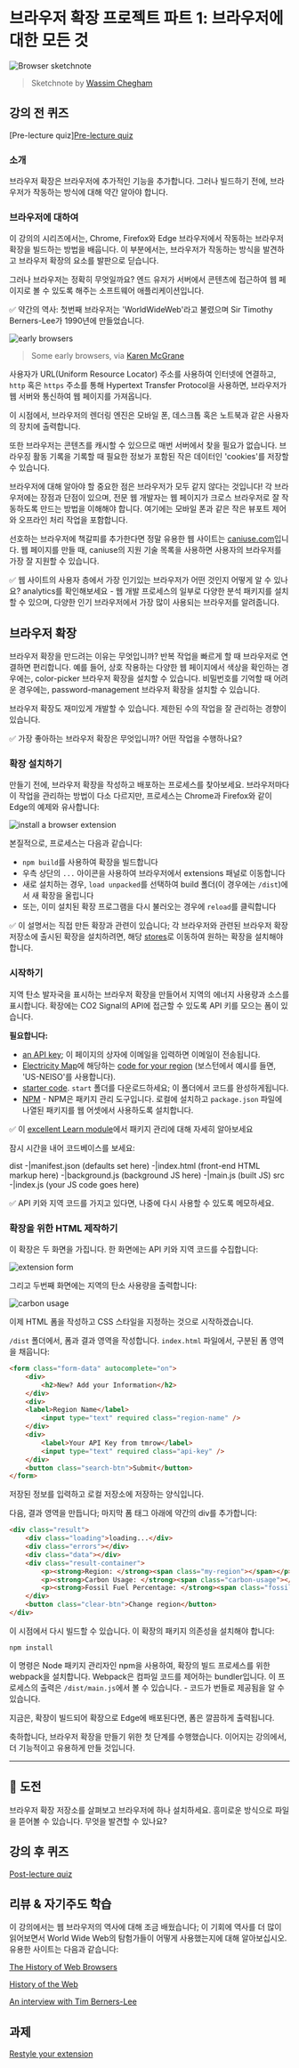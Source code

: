 # 브라우저 확장 프로젝트 파트 1: 브라우저에 대한 모든 것

![Browser sketchnote](/sketchnotes/browser.jpg)
> Sketchnote by [Wassim Chegham](https://dev.to/wassimchegham/ever-wondered-what-happens-when-you-type-in-a-url-in-an-address-bar-in-a-browser-3dob)

## 강의 전 퀴즈

[Pre-lecture quiz][Pre-lecture quiz](https://ashy-river-0debb7803.1.azurestaticapps.net/quiz/23?loc=ko)

### 소개

브라우저 확장은 브라우저에 추가적인 기능을 추가합니다. 그러나 빌드하기 전에, 브라우저가 작동하는 방식에 대해 약간 알아야 합니다.

### 브라우저에 대하여

이 강의의 시리즈에서는, Chrome, Firefox와 Edge 브라우저에서 작동하는 브라우저 확장을 빌드하는 방법을 배웁니다. 이 부분에서는, 브라우저가 작동하는 방식을 발견하고 브라우저 확장의 요소를 발판으로 딛습니다.

그러나 브라우저는 정확히 무엇일까요? 엔드 유저가 서버에서 콘텐츠에 접근하여 웹 페이지로 볼 수 있도록 해주는 소프트웨어 애플리케이션입니다.

✅ 약간의 역사: 첫번째 브라우저는 'WorldWideWeb'라고 불렸으며 Sir Timothy Berners-Lee가 1990년에 만들었습니다.

![early browsers](../images/earlybrowsers.jpg)
> Some early browsers, via [Karen McGrane](https://www.slideshare.net/KMcGrane/week-4-ixd-history-personal-computing)

사용자가 URL(Uniform Resource Locator) 주소를 사용하여 인터넷에 연결하고, `http` 혹은 `https` 주소를 통해 Hypertext Transfer Protocol을 사용하면, 브라우저가 웹 서버와 통신하여 웹 페이지를 가져옵니다.

이 시점에서, 브라우저의 렌더링 엔진은 모바일 폰, 데스크톱 혹은 노트북과 같은 사용자의 장치에 출력합니다.

또한 브라우저는 콘텐츠를 캐시할 수 있으므로 매번 서버에서 찾을 필요가 없습니다. 브라우징 활동 기록을 기록할 때 필요한 정보가 포함된 작은 데이터인 'cookies'를 저장할 수 있습니다.

브라우저에 대해 알아야 할 중요한 점은 브라우저가 모두 같지 않다는 것입니다! 각 브라우저에는 장점과 단점이 있으며, 전문 웹 개발자는 웹 페이지가 크로스 브라우저로 잘 작동하도록 만드는 방법을 이해해야 합니다. 여기에는 모바일 폰과 같은 작은 뷰포트 제어와 오프라인 처리 작업을 포함합니다.

선호하는 브라우저에 책갈피를 추가한다면 정말 유용한 웹 사이트는 [caniuse.com](https://www.caniuse.com)입니다. 웹 페이지를 만들 때, caniuse의 지원 기술 목록을 사용하면 사용자의 브라우저를 가장 잘 지원할 수 있습니다.

✅ 웹 사이트의 사용자 층에서 가장 인기있는 브라우저가 어떤 것인지 어떻게 알 수 있나요? analytics를 확인해보세요 - 웹 개발 프로세스의 일부로 다양한 분석 패키지를 설치할 수 있으며, 다양한 인기 브라우저에서 가장 많이 사용되는 브라우저를 알려줍니다.

## 브라우저 확장

브라우저 확장을 만드려는 이유는 무엇입니까? 반복 작업을 빠르게 할 때 브라우저로 연결하면 편리합니다. 예를 들어, 상호 작용하는 다양한 웹 페이지에서 색상을 확인하는 경우에는, color-picker 브라우저 확장을 설치할 수 있습니다. 비밀번호를 기억할 때 어려운 경우에는, password-management 브라우저 확장을 설치할 수 있습니다.

브라우저 확장도 재미있게 개발할 수 있습니다. 제한된 수의 작업을 잘 관리하는 경향이 있습니다.

✅ 가장 좋아하는 브라우저 확장은 무엇입니까? 어떤 작업을 수행하나요?

### 확장 설치하기

만들기 전에, 브라우저 확장을 작성하고 배포하는 프로세스를 찾아보세요. 브라우저마다 이 작업을 관리하는 방법이 다소 다르지만, 프로세스는 Chrome과 Firefox와 같이 Edge의 예제와 유사합니다:

![install a browser extension](../images/install-on-edge.png)

본질적으로, 프로세스는 다음과 같습니다:

- `npm build`를 사용하여 확장을 빌드합니다
- 우측 상단의 `...` 아이콘을 사용하여 브라우저에서 extensions 패널로 이동합니다
- 새로 설치하는 경우, `load unpacked`를 선택하여 build 폴더(이 경우에는 `/dist`)에서 새 확장을 올립니다
- 또는, 이미 설치된 확장 프로그램을 다시 불러오는 경우에 `reload`를 클릭합니다

✅ 이 설명서는 직접 만든 확장과 관련이 있습니다; 각 브라우저와 관련된 브라우저 확장 저장소에 출시된 확장을 설치하려면, 해당 [stores](https://microsoftedge.microsoft.com/addons/Microsoft-Edge-Extensions-Home)로 이동하여 원하는 확장을 설치해야 합니다.

### 시작하기

지역 탄소 발자국을 표시하는 브라우저 확장을 만들어서 지역의 에너지 사용량과 소스를 표시합니다. 확장에는 CO2 Signal의 API에 접근할 수 있도록 API 키를 모으는 폼이 있습니다.

**필요합니다:**

- [an API key](https://www.co2signal.com/); 이 페이지의 상자에 이메일을 입력하면 이메일이 전송됩니다.
- [Electricity Map](https://www.electricitymap.org/map)에 해당하는 [code for your region](http://api.electricitymap.org/v3/zones) (보스턴에서 예시를 들면, 'US-NEISO'를 사용합니다).
- [starter code](../start). `start` 폴더를 다운로드하세요; 이 폴더에서 코드를 완성하게됩니다.
- [NPM](https://www.npmjs.com) - NPM은 패키지 관리 도구입니다. 로컬에 설치하고 `package.json` 파일에 나열된 패키지를 웹 어셋에서 사용하도록 설치합니다.

✅ 이 [excellent Learn module](https://docs.microsoft.com/learn/modules/create-nodejs-project-dependencies/?WT.mc_id=academic-13441-cxa)에서 패키지 관리에 대해 자세히 알아보세요

잠시 시간을 내어 코드베이스를 보세요:

dist
    -|manifest.json (defaults set here)
    -|index.html (front-end HTML markup here)
    -|background.js (background JS here)
    -|main.js (built JS)
src
    -|index.js (your JS code goes here)

✅ API 키와 지역 코드를 가지고 있다면, 나중에 다시 사용할 수 있도록 메모하세요.

### 확장을 위한 HTML 제작하기

이 확장은 두 화면을 가집니다. 한 화면에는 API 키와 지역 코드를 수집합니다:

![extension form](../images/1.png)

그리고 두번째 화면에는 지역의 탄소 사용량을 출력합니다:

![carbon usage](../images/2.png)

이제 HTML 폼을 작성하고 CSS 스타일을 지정하는 것으로 시작하겠습니다.

`/dist` 폴더에서, 폼과 결과 영역을 작성합니다. `index.html` 파일에서, 구분된 폼 영역을 채웁니다:

```HTML
<form class="form-data" autocomplete="on">
	<div>
		<h2>New? Add your Information</h2>
	</div>
	<div>
	<label>Region Name</label>
		<input type="text" required class="region-name" />
	</div>
	<div>
		<label>Your API Key from tmrow</label>
		<input type="text" required class="api-key" />
	</div>
	<button class="search-btn">Submit</button>
</form>	
```
저장된 정보를 입력하고 로컬 저장소에 저장하는 양식입니다.

다음, 결과 영역을 만듭니다; 마지막 폼 태그 아래에 약간의 div를 추가합니다:

```HTML
<div class="result">
	<div class="loading">loading...</div>
	<div class="errors"></div>
	<div class="data"></div>
	<div class="result-container">
		<p><strong>Region: </strong><span class="my-region"></span></p>
		<p><strong>Carbon Usage: </strong><span class="carbon-usage"></span></p>
		<p><strong>Fossil Fuel Percentage: </strong><span class="fossil-fuel"></span></p>
	</div>
	<button class="clear-btn">Change region</button>
</div>
```
이 시점에서 다시 빌드할 수 있습니다. 이 확장의 패키지 의존성을 설치해야 합니다:

```
npm install
```

이 명령은 Node 패키지 관리자인 npm을 사용하여, 확장의 빌드 프로세스를 위한 webpack을 설치합니다. Webpack은 컴파일 코드를 제어하는 bundler입니다. 이 프로세스의 출력은 `/dist/main.js`에서 볼 수 있습니다. - 코드가 번들로 제공됨을 알 수 있습니다.

지금은, 확장이 빌드되어 확장으로 Edge에 배포된다면, 폼은 깔끔하게 출력됩니다.

축하합니다, 브라우저 확장을 만들기 위한 첫 단계를 수행했습니다. 이어지는 강의에서, 더 기능적이고 유용하게 만들 것입니다.

---

## 🚀 도전

브라우저 확장 저장소를 살펴보고 브라우저에 하나 설치하세요. 흥미로운 방식으로 파일을 뜯어볼 수 있습니다. 무엇을 발견할 수 있나요?

## 강의 후 퀴즈

[Post-lecture quiz](https://ashy-river-0debb7803.1.azurestaticapps.net/quiz/24?loc=ko)

## 리뷰 & 자기주도 학습

이 강의에서는 웹 브라우저의 역사에 대해 조금 배웠습니다; 이 기회에 역사를 더 많이 읽어보면서 World Wide Web의 탐험가들이 어떻게 사용했는지에 대해 알아보십시오. 유용한 사이트는 다음과 같습니다:

[The History of Web Browsers](https://www.mozilla.org/firefox/browsers/browser-history/)

[History of the Web](https://webfoundation.org/about/vision/history-of-the-web/)

[An interview with Tim Berners-Lee](https://www.theguardian.com/technology/2019/mar/12/tim-berners-lee-on-30-years-of-the-web-if-we-dream-a-little-we-can-get-the-web-we-want)

## 과제 

[Restyle your extension](../assignment.md)

